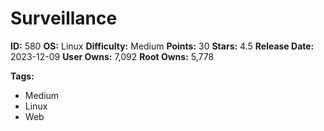 # Surveillance

**ID:** 580
**OS:** Linux
**Difficulty:** Medium
**Points:** 30
**Stars:** 4.5
**Release Date:** 2023-12-09
**User Owns:** 7,092
**Root Owns:** 5,778

**Tags:**
- Medium
- Linux
- Web


